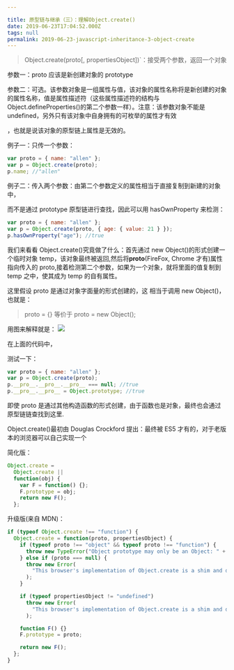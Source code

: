 ```yaml
---

title: 原型链与继承（三）：理解Object.create()
date: 2019-06-23T17:04:52.000Z
tags: null
permalink: 2019-06-23-javascript-inheritance-3-object-create
---
```


> Object.create(proto[, propertiesObject])`：接受两个参数，返回一个对象

参数一：proto 应该是新创建对象的 prototype

参数二：可选。该参数对象是一组属性与值，该对象的属性名称将是新创建的对象的属性名称，值是属性描述符（这些属性描述符的结构与 Object.defineProperties()的第二个参数一样）。注意：该参数对象不能是 undefined，另外只有该对象中自身拥有的可枚举的属性才有效

，也就是说该对象的原型链上属性是无效的。

例子一：只传一个参数：

```js
var proto = { name: "allen" };
var p = Object.create(proto);
p.name; //"allen"
```

例子二：传入两个参数：由第二个参数定义的属性相当于直接复制到新建的对象中，

而不是通过 prototype 原型链进行查找，因此可以用 hasOwnProperty 来检测：

```js
var proto = { name: "allen" };
var p = Object.create(proto, { age: { value: 21 } });
p.hasOwnProperty("age"); //true
```

我们来看看 Object.create()究竟做了什么：首先通过 new Object()的形式创建一个临时对象 temp，该对象最终被返回,然后将**proto**(FireFox, Chrome 才有)属性指向传入的 proto,接着检测第二个参数，如果为一个对象，就将里面的值复制到 temp 之中，使其成为 temp 的自有属性。

这里假设 proto 是通过对象字面量的形式创建的，这 相当于调用 new Object()，也就是：

> proto = {} 等价于 proto = new Object();

用图来解释就是：
![](http://note.youdao.com/yws/public/resource/1f466420b40e359c829bda0a8716b54a/xmlnote/WEBRESOURCE9c18ea8d586eab5221d439efd50e9af0/66606)

在上面的代码中，

测试一下：

```js
var proto = { name: "allen" };
var p = Object.create(proto);
p.__pro__.__pro__.__pro__ === null; //true
p.__pro__.__pro__ = Object.prototype; //true
```

即使 proto 是通过其他构造函数的形式创建，由于函数也是对象，最终也会通过原型链链查找到这里.

Object.create()最初由 Douglas Crockford 提出：最终被 ES5 才有的，对于老版本的浏览器可以自己实现一个

简化版：

```js
Object.create =
  Object.create ||
  function(obj) {
    var F = function() {};
    F.prototype = obj;
    return new F();
  };
```

升级版(来自 MDN)：

```js
if (typeof Object.create !== "function") {
  Object.create = function(proto, propertiesObject) {
    if (typeof proto !== "object" && typeof proto !== "function") {
      throw new TypeError("Object prototype may only be an Object: " + proto);
    } else if (proto === null) {
      throw new Error(
        "This browser's implementation of Object.create is a shim and doesn't support 'null' as the first argument."
      );
    }

    if (typeof propertiesObject != "undefined")
      throw new Error(
        "This browser's implementation of Object.create is a shim and doesn't support a second argument."
      );

    function F() {}
    F.prototype = proto;

    return new F();
  };
}
```

